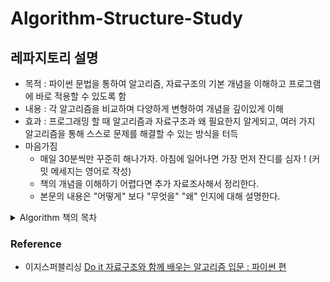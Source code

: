 # Algorithm-Structure-Study

## 레파지토리 설명

- 목적 : 파이썬 문법을 통하여 알고리즘, 자료구조의 기본 개념을 이해하고 프로그램에 바로 적용할 수 있도록 함
- 내용 : 각 알고리즘을 비교하며 다양하게 변형하여 개념을 깊이있게 이해
- 효과 : 프로그래밍 할 때 알고리즘과 자료구조과 왜 필요한지 알게되고, 여러 가지 알고리즘을 통해 스스로 문제를 해결할 수 있는 방식을 터득
- 마음가짐
  - 매일 30분씩만 꾸준히 해나가자. 아침에 일어나면 가장 먼저 잔디를 심자 ! (커밋 메세지는 영어로 작성)
  - 책의 개념을 이해하기 어렵다면 추가 자료조사해서 정리한다.
  - 본문의 내용은 "어떻게" 보다 "무엇을" "왜" 인지에 대해 설명한다.

<details><summary>Algorithm 책의 목차</summary>
<p>
	
1) 알고리즘 기초
	- 알고리즘 개념, 반복하는 알고리즘 
2) 기본 자료구조와 배열
	- 자료구조, 리스트, 자료형, 배열 
3) 검색 알고리즘
	- 검색, 키, 선형검색, 이진검색, 해시법 
4) 스택과 큐
	- 스택, 링 버퍼, 큐 
5) 재귀 알고리즘
	- 팩토리얼, 유클리드 호제법, 하노이의탑, 8퀸 문제 
6) 정렬 알고리즘
	- 정렬 개념, 버블 정렬, 단순 선택, 단순 삽입, 셀 정렬, 퀵 정렬, 병합 정렬, 힙 정렬, 도수 정렬
7) 문자열 검색
	- 브루트 포스법, KMP법, 보이어&무어법 
8) 리스트
	- 연결 리스트(포이터, 커서), 원형 이중 연결 리스트
9) 트리
	- 순서 트리, 무순서 트리, 이진 트리, 이진 검색 트리
	
</p>
</details>

### Reference

- 이지스퍼블리싱 [Do it 자료구조와 함께 배우는 알고리즘 입문 : 파이썬 편](https://github.com/easysIT/doit_dsalgo_with_python)
